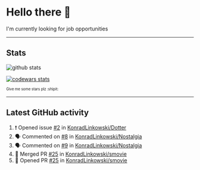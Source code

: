 # Hello there 👋
I'm currently looking for job opportunities

---

## Stats
![github stats][github stats]

[![codewars stats][codewars stats]][codewars url]

<sub><sub>Give me some stars plz :shipit:</sub></sub>

---

## Latest GitHub activity
<!--START_SECTION:activity-->
1. ❗️ Opened issue [#2](https://github.com/KonradLinkowski/Dotter/issues/2) in [KonradLinkowski/Dotter](https://github.com/KonradLinkowski/Dotter)
2. 🗣 Commented on [#8](https://github.com/KonradLinkowski/Nostalgia/issues/8) in [KonradLinkowski/Nostalgia](https://github.com/KonradLinkowski/Nostalgia)
3. 🗣 Commented on [#9](https://github.com/KonradLinkowski/Nostalgia/issues/9) in [KonradLinkowski/Nostalgia](https://github.com/KonradLinkowski/Nostalgia)
4. 🎉 Merged PR [#25](https://github.com/KonradLinkowski/smovie/pull/25) in [KonradLinkowski/smovie](https://github.com/KonradLinkowski/smovie)
5. 💪 Opened PR [#25](https://github.com/KonradLinkowski/smovie/pull/25) in [KonradLinkowski/smovie](https://github.com/KonradLinkowski/smovie)
<!--END_SECTION:activity-->

[github stats]: https://github-readme-stats.vercel.app/api?username=KonradLinkowski&hide_title=true&show_icons=true&include_all_commits=true&count_private=true&disable_animations=true&theme=dark&hide_rank=true
[codewars stats]: https://codewars.com/users/KonradLinkowski/badges/large
[codewars url]: https://codewars.com/users/KonradLinkowski
